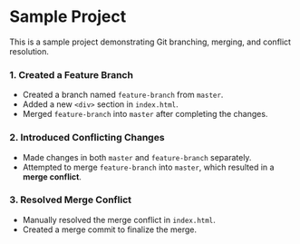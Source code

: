 # Sample Project

This is a sample project demonstrating Git branching, merging, and conflict resolution.


### **1. Created a Feature Branch**
- Created a branch named `feature-branch` from `master`.
- Added a new `<div>` section in `index.html`.
- Merged `feature-branch` into `master` after completing the changes.

### **2. Introduced Conflicting Changes**
- Made changes in both `master` and `feature-branch` separately.
- Attempted to merge `feature-branch` into `master`, which resulted in a **merge conflict**.

### **3. Resolved Merge Conflict**
- Manually resolved the merge conflict in `index.html`.
- Created a merge commit to finalize the merge.




